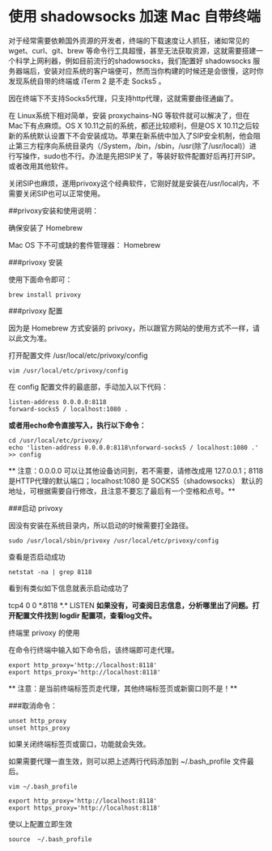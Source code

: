 # 使用 shadowsocks 加速 Mac 自带终端

对于经常需要依赖国外资源的开发者，终端的下载速度让人抓狂，诸如常见的 wget、curl、git、brew 等命令行工具超慢，甚至无法获取资源，这就需要搭建一个科学上网利器，例如目前流行的shadowsocks，我们配置好 shadowsocks 服务器端后，安装对应系统的客户端便可，然而当你构建的时候还是会很慢，这时你发现系统自带的终端或 iTerm 2 是不走 Socks5 。

因在终端下不支持Socks5代理，只支持http代理，这就需要曲径通幽了。

在 Linux系统下相对简单，安装 proxychains-NG 等软件就可以解决了，但在Mac下有点麻烦。OS X 10.11之前的系统，都还比较顺利，但是OS X 10.11之后较新的系统默认设置下不会安装成功。苹果在新系统中加入了SIP安全机制，他会阻止第三方程序向系统目录内（/System，/bin，/sbin，/usr(除了/usr/local)）进行写操作，sudo也不行。办法是先把SIP关了，等装好软件配置好后再打开SIP。或者改用其他软件。

关闭SIP也麻烦，遂用privoxy这个经典软件，它刚好就是安装在/usr/local内，不需要关闭SIP也可以正常使用。

##privoxy安装和使用说明：

确保安装了 Homebrew

Mac OS 下不可或缺的套件管理器： Homebrew

###privoxy 安装

使用下面命令即可：
```shell
brew install privoxy
```
###privoxy 配置

因为是 Homebrew 方式安装的 privoxy，所以跟官方网站的使用方式不一样，请以此文为准。

打开配置文件 /usr/local/etc/privoxy/config
```shell
vim /usr/local/etc/privoxy/config
```
在 config 配置文件的最底部，手动加入以下代码：
```shell
listen-address 0.0.0.0:8118
forward-socks5 / localhost:1080 .
```
**或者用echo命令直接写入，执行以下命令：**
```shell
cd /usr/local/etc/privoxy/
echo 'listen-address 0.0.0.0:8118\nforward-socks5 / localhost:1080 .' >> config
```
** 注意：0.0.0.0 可以让其他设备访问到，若不需要，请修改成用 127.0.0.1；8118是HTTP代理的默认端口；localhost:1080 是 SOCKS5（shadowsocks） 默认的地址，可根据需要自行修改，且注意不要忘了最后有一个空格和点号。**

###启动 privoxy

因没有安装在系统目录内，所以启动的时候需要打全路径。
```shell
sudo /usr/local/sbin/privoxy /usr/local/etc/privoxy/config
```
查看是否启动成功
```shell
netstat -na | grep 8118
```
看到有类似如下信息就表示启动成功了

tcp4 0   0  \*.8118       \*.\*     LISTEN
**如果没有，可查阅日志信息，分析哪里出了问题。打开配置文件找到 logdir 配置项，查看log文件。**

终端里 privoxy 的使用

在命令行终端中输入如下命令后，该终端即可走代理。
```shell
export http_proxy='http://localhost:8118'
export https_proxy='http://localhost:8118'
```
** 注意：是当前终端标签页走代理，其他终端标签页或新窗口则不是！**

###取消命令：
```shell
unset http_proxy
unset https_proxy
```
如果关闭终端标签页或窗口，功能就会失效。

如果需要代理一直生效，则可以把上述两行代码添加到 ~/.bash_profile 文件最后。
```shell
vim ~/.bash_profile
```
```shell
export http_proxy='http://localhost:8118'
export https_proxy='http://localhost:8118'
```

使以上配置立即生效
```shell
source  ~/.bash_profile
```


